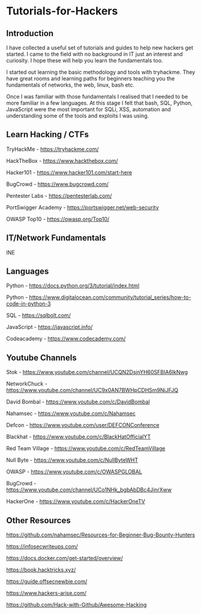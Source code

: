 # Tutorials-for-Hackers

## Introduction

I have collected a useful set of tutorials and guides to help new hackers get started. I came to the field with no background in IT just an interest and curiosity. I hope these will help you learn the fundamentals too. 

I started out learning the basic methodology and tools with tryhackme. They have great rooms and learning paths for beginners teaching you the fundamentals of networks, the web, linux, bash etc.

Once I was familiar with those fundamentals I realised that I needed to be more familiar in a few languages. At this stage I felt that bash, SQL, Python, JavaScript were the most important for SQLi, XSS, automation and understanding some of the tools and exploits I was using. 

## Learn Hacking / CTFs

TryHackMe - https://tryhackme.com/

HackTheBox - https://www.hackthebox.com/

Hacker101 - https://www.hacker101.com/start-here

BugCrowd - https://www.bugcrowd.com/

Pentester Labs - https://pentesterlab.com/

PortSwigger Academy - https://portswigger.net/web-security

OWASP Top10 - https://owasp.org/Top10/

## IT/Network Fundamentals

INE

## Languages

Python - https://docs.python.org/3/tutorial/index.html

Python - https://www.digitalocean.com/community/tutorial_series/how-to-code-in-python-3

SQL - https://sqlbolt.com/

JavaScript - https://javascript.info/

Codeacademy - https://www.codecademy.com/

## Youtube Channels

Stok - https://www.youtube.com/channel/UCQN2DsjnYH60SFBIA6IkNwg

NetworkChuck - https://www.youtube.com/channel/UC9x0AN7BWHpCDHSm9NiJFJQ

David Bombal - https://www.youtube.com/c/DavidBombal

Nahamsec - https://www.youtube.com/c/Nahamsec

Defcon - https://www.youtube.com/user/DEFCONConference

Blackhat - https://www.youtube.com/c/BlackHatOfficialYT

Red Team Village - https://www.youtube.com/c/RedTeamVillage

Null Byte - https://www.youtube.com/c/NullByteWHT

OWASP - https://www.youtube.com/c/OWASPGLOBAL

BugCrowd - https://www.youtube.com/channel/UCo1NHk_bgbAbDBc4JinrXww

HackerOne - https://www.youtube.com/c/HackerOneTV

## Other Resources

https://github.com/nahamsec/Resources-for-Beginner-Bug-Bounty-Hunters

https://infosecwriteups.com/

https://docs.docker.com/get-started/overview/

https://book.hacktricks.xyz/

https://guide.offsecnewbie.com/

https://www.hackers-arise.com/

https://github.com/Hack-with-Github/Awesome-Hacking

